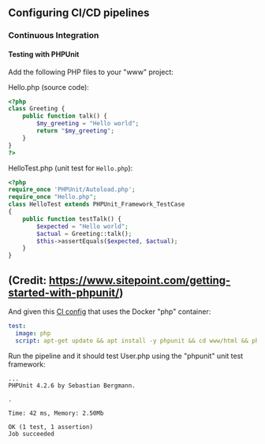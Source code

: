 ## Configuring CI/CD pipelines
### Continuous Integration
#### Testing with PHPUnit

Add the following PHP files to your "www" project:

Hello.php (source code):

```php
<?php
class Greeting {
    public function talk() {
        $my_greeting = "Hello world";
        return "$my_greeting";
    }
}
?>
```

HelloTest.php (unit test for `Hello.php`):

```php
<?php
require_once 'PHPUnit/Autoload.php';
require_once "Hello.php";
class HelloTest extends PHPUnit_Framework_TestCase
{
    public function testTalk() {
        $expected = "Hello world";
        $actual = Greeting::talk();
        $this->assertEquals($expected, $actual);
    }
}
```
(Credit: https://www.sitepoint.com/getting-started-with-phpunit/)
---

And given this [CI config](yaml/test-phpunit.yml) that uses the Docker "php" container:


```yaml
test:
  image: php
  script: apt-get update && apt install -y phpunit && cd www/html && phpunit UnitTest HelloTest.php

```

Run the pipeline and it should test User.php using the "phpunit" unit test framework:

```
...
PHPUnit 4.2.6 by Sebastian Bergmann.

.

Time: 42 ms, Memory: 2.50Mb

OK (1 test, 1 assertion)
Job succeeded
```

